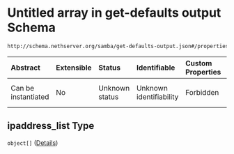 # Untitled array in get-defaults output Schema

```txt
http://schema.nethserver.org/samba/get-defaults-output.json#/properties/ipaddress_list
```



| Abstract            | Extensible | Status         | Identifiable            | Custom Properties | Additional Properties | Access Restrictions | Defined In                                                                          |
| :------------------ | :--------- | :------------- | :---------------------- | :---------------- | :-------------------- | :------------------ | :---------------------------------------------------------------------------------- |
| Can be instantiated | No         | Unknown status | Unknown identifiability | Forbidden         | Allowed               | none                | [get-defaults-output.json\*](samba/get-defaults-output.json "open original schema") |

## ipaddress\_list Type

`object[]` ([Details](get-defaults-output-properties-ipaddress_list-items.md))

